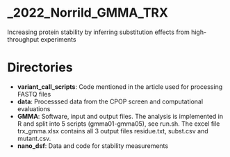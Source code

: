 # _2022_Norrild_GMMA_TRX
Increasing protein stability by inferring substitution effects from high-throughput experiments

# Directories

- **variant_call_scripts**: Code mentioned in the article used for processing FASTQ files
- **data**: Processsed data from the CPOP screen and computational evaluations
- **GMMA**: Software, input and output files. The analysis is implemented in R and split into 5 scripts (gmma01-gmma05), see run.sh. The excel file trx_gmma.xlsx contains all 3 output files residue.txt, subst.csv and mutant.csv.
- **nano_dsf**: Data and code for stability measurements
